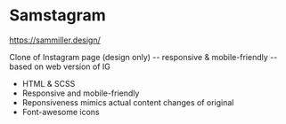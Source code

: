 # Samstagram

https://sammiller.design/

Clone of Instagram page (design only) -- responsive & mobile-friendly -- based on web version of IG

- HTML & SCSS
- Responsive and mobile-friendly
- Reponsiveness mimics actual content changes of original
- Font-awesome icons
